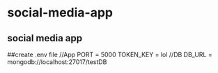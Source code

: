 # social-media-app
social media app
--
##create .env file
//App
PORT = 5000
TOKEN_KEY = lol
//DB
DB_URL = mongodb://localhost:27017/testDB
